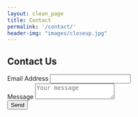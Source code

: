 ```yaml
---
layout: clean_page
title: Contact
permalink: '/contact/'
header-img: "images/closeup.jpg"
---
```


## Contact Us

<form class="form-horizontal" method="POST" action="http://formspree.io/producer@sanfranciscobootblack.com">
  <div class="form-group">
    <label for="emailInput" class="col-sm-2 control-label"> Email Address </label>
    <input id="emailInput" class="form-control" type="email" name="email">
  </div>
  <div class="form-group">
    <label for="messageInput" class="col-sm-2 control-label"> Message </label>
    <textarea class="form-control" name="message" placeholder="Your message"></textarea>
  </div>
    <button class='btn btn-default' type="submit">Send</button>
  </div>
</form>
